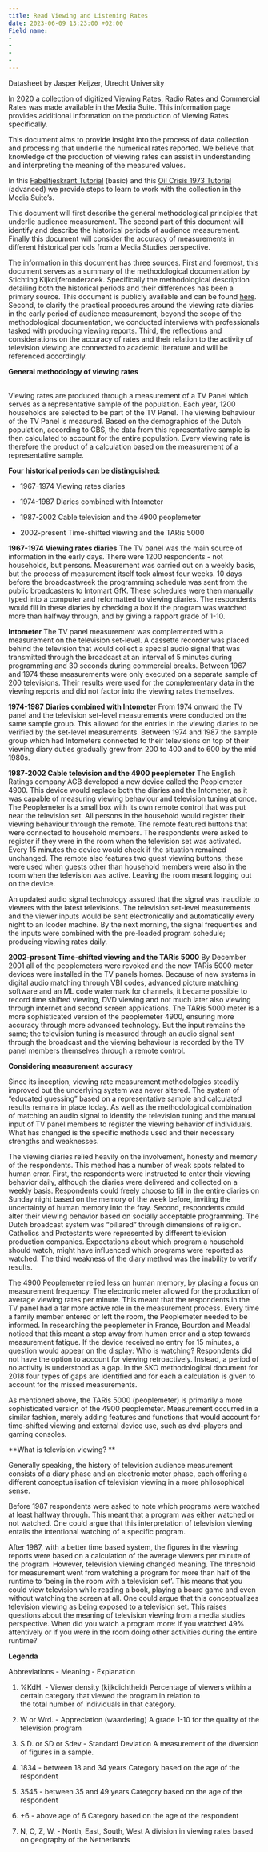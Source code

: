 ```yaml
---
title: Read Viewing and Listening Rates
date: 2023-06-09 13:23:00 +02:00
Field name:
- 
- 
- 
- 
---
```


Datasheet by Jasper Keijzer, Utrecht University

In 2020 a collection of digitized Viewing Rates, Radio Rates and Commercial Rates was made available in the Media Suite. This information page provides additional information on the production of Viewing Rates specifically.

This document aims to provide insight into the process of data collection and processing that underlie the numerical rates reported. We believe that knowledge of the production of viewing rates can assist in understanding and interpreting the meaning of the measured values.

In this [Fabeltjeskrant Tutorial](http://https://mediasuite.clariah.nl/learn/subject-tutorials/the-viewing-rates-of-the-fabeltjeskrant) (basic)  and this [Oil Crisis 1973 Tutorial](http://https://mediasuite.clariah.nl/learn/subject-tutorials/viewing-rates-for-television-history) (advanced) we provide steps to learn to work with the collection in the Media Suite’s.

This document will first describe the general methodological principles that underlie audience measurement. The second part of this document will identify and describe the historical periods of audience measurement. Finally this document will consider the accuracy of measurements in different historical periods from a Media Studies perspective.

The information in this document has three sources. First and foremost, this document serves as a summary of the methodological documentation by Stichting Kijkcijferonderzoek. Specifically the methodological description detailing both the historical periods and their differences has been a primary source. This document is publicly available and can be found [here](https://kijkonderzoek.nl/images/Methodologische_documenten/180101_Methodological_description_2018.pdf).
Second, to clarify the practical procedures around the viewing rate diaries in the early period of audience measurement, beyond the scope of the methodological documentation, we conducted interviews with professionals tasked with producing viewing reports.
Third, the reflections and considerations on the accuracy of rates and their relation to the activity of television viewing are connected to academic literature and will be referenced accordingly.

**General methodology of viewing rates**

\
Viewing rates are produced through a measurement of a TV Panel which serves as a representative sample of the population. Each year, 1200 households are selected to be part of the TV Panel. The viewing behaviour of the TV Panel is measured. Based on the demographics of the Dutch population, according to CBS, the data from this representative sample is then calculated to account for the entire population. Every viewing rate is therefore the product of a calculation based on the measurement of a representative sample.

**Four historical periods can be distinguished:**

* 1967-1974 Viewing rates diaries

* 1974-1987 Diaries combined with Intometer

* 1987-2002 Cable television and the 4900 peoplemeter

* 2002-present Time-shifted viewing and the TARis 5000

**1967-1974 Viewing rates diaries**
The TV panel was the main source of information in the early days. There were 1200 respondents - not households, but persons. Measurement was carried out on a weekly basis, but the process of measurement itself took almost four weeks. 10 days before the broadcastweek the programming schedule was sent from the public broadcasters to Intomart GfK. These schedules were then manually typed into a computer and reformatted to viewing diaries. The respondents would fill in these diaries by checking a box if the program was watched more than halfway through, and by giving a rapport grade of 1-10.

**Intometer**
The TV panel measurement was complemented with a measurement on the television set-level. A cassette recorder was placed behind the television that would collect a special audio signal that was transmitted through the broadcast at an interval of 5 minutes during programming and 30 seconds during commercial breaks. Between 1967 and 1974 these measurements were only executed on a separate sample of 200 televisions. Their results were used for the complementary data in the viewing reports and did not factor into the viewing rates themselves.

**1974-1987 Diaries combined with Intometer**
From 1974 onward the TV panel and the television set-level measurements were conducted on the same sample group. This allowed for the entries in the viewing diaries to be verified by the set-level measurements. Between 1974 and 1987 the sample group which had Intometers connected to their televisions on top of their viewing diary duties gradually grew from 200 to 400 and to 600 by the mid 1980s.

**1987-2002 Cable television and the 4900 peoplemeter**
The English Ratings company AGB developed a new device called the Peoplemeter 4900. This device would replace both the diaries and the Intometer, as it was capable of measuring viewing behaviour and television tuning at once. The Peoplemeter is a small box with its own remote control that was put near the television set. All persons in the household would register their viewing behaviour through the remote. The remote featured buttons that were connected to household members. The respondents were asked to register if they were in the room when the television set was activated. Every 15 minutes the device would check if the situation remained unchanged. The remote also features two guest viewing buttons, these were used when guests other than household members were also in the room when the television was active. Leaving the room meant logging out on the device.

An updated audio signal technology assured that the signal was inaudible to viewers with the latest televisions. The television set-level measurements and the viewer inputs would be sent electronically and automatically every night to an Icoder machine. By the next morning, the signal frequenties and the inputs were combined with the pre-loaded program schedule; producing viewing rates daily.

**2002-present Time-shifted viewing and the TARis 5000**
By December 2001 all of the peoplemeters were revoked and the new TARis 5000 meter devices were installed in the TV panels homes. Because of new systems in digital audio matching through VBI codes, advanced picture matching software and an ML code watermark for channels, it became possible to record time shifted viewing, DVD viewing and not much later also viewing through internet and second screen applications. The TARis 5000 meter is a more sophisticated version of the peoplemeter 4900, ensuring more accuracy through more advanced technology. But the input remains the same; the television tuning is measured through an audio signal sent through the broadcast and the viewing behaviour is recorded by the TV panel members themselves through a remote control.

**Considering measurement accuracy**

Since its inception, viewing rate measurement methodologies steadily improved but the underlying system was never altered. The system of “educated guessing” based on a representative sample and calculated results remains in place today. As well as the methodological combination of matching an audio signal to identify the television tuning and the manual input of TV panel members to register the viewing behavior of individuals. What has changed is the specific methods used and their necessary strengths and weaknesses.

The viewing diaries relied heavily on the involvement, honesty and memory of the respondents. This method has a number of weak spots related to human error. First, the respondents were instructed to enter their viewing behavior daily, although the diaries were delivered and collected on a weekly basis. Respondents could freely choose to fill in the entire diaries on Sunday night based on the memory of the week before, inviting the uncertainty of human memory into the fray. Second, respondents could alter their viewing behavior based on socially acceptable programming. The Dutch broadcast system was “pillared” through dimensions of religion. Catholics and Protestants were represented by different television production companies. Expectations about which program a household should watch, might have influenced which programs were reported as watched. The third weakness of the diary method was the inability to verify results.

The 4900 Peoplemeter relied less on human memory, by placing a focus on measurement frequency. The electronic meter allowed for the production of average viewing rates per minute. This meant that the respondents in the TV panel had a far more active role in the measurement process. Every time a family member entered or left the room, the Peoplemeter needed to be informed. In researching the peoplemeter in France, Bourdon and Meadal noticed that this meant a step away from human error and a step towards measurement fatigue. If the device received no entry for 15 minutes, a question would appear on the display: Who is watching? Respondents did not have the option to account for viewing retroactively. Instead, a period of no activity is understood as a gap. In the SKO methodological document for 2018 four types of gaps are identified and for each a calculation is given to account for the missed measurements.

As mentioned above, the TARis 5000 (peoplemeter) is primarily a more sophisticated version of the 4900 peoplemeter. Measurement occurred in a similar fashion, merely adding features and functions that would account for time-shifted viewing and external device use, such as dvd-players and gaming consoles.

**What is television viewing? **

Generally speaking, the history of television audience measurement consists of a diary phase and an electronic meter phase, each offering a different conceptualisation of television viewing in a more philosophical sense. 

Before 1987 respondents were asked to note which programs were watched at least halfway through. This meant that a program was either watched or not watched. One could argue that this interpretation of television viewing entails the intentional watching of a specific program.

After 1987, with a better time based system, the figures in the viewing reports were based on a calculation of the average viewers per minute of the program. However, television viewing changed meaning. The threshold for measurement went from watching a program for more than half of the runtime to ‘being in the room with a television set’. This means that you could view television while reading a book, playing a board game and even without watching the screen at all. One could argue that this conceptualizes television viewing as being exposed to a television set. This raises questions about the meaning of television viewing from a media studies perspective. When did you watch a program more: if you watched 49% attentively or if you were in the room doing other activities during the entire runtime?

**Legenda**


Abbreviations - Meaning - Explanation

1. %KdH. - Viewer density (kijkdichtheid)
   Percentage of viewers within a certain category that viewed the program in relation to \
   the total number of individuals in that category.

2. W or Wrd. - Appreciation (waardering)
   A grade 1-10 for the quality of the television program

3. S.D. or SD or Sdev - Standard Deviation
   A measurement of the diversion of figures in a sample.

4. 1834 - between 18 and 34 years
   Category based on the age of the respondent

5. 3545 - between 35 and 49 years
   Category based on the age of the respondent

6. \+6 - above age of 6
   Category based on the age of the respondent

7. N, O, Z, W. - North, East, South, West
   A division in viewing rates based on geography of the Netherlands
